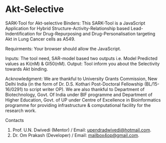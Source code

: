 # Akt-Selective

SARK-Tool for Akt-selective Binders:
This SARK-Tool is a JavaScript Application for Hybrid Structure-Activity-Relationship based Lead-Indentification for Drug-Repurposing and Drug-Personalisation targeting Akt in Lung Cancer cells as A549.

Requirments: Your browser should allow the JavaScript.

Inputs: The tool need, SAR-model based two outputs i.e. Model Predicted values as Ki(nM) & GI50(nM).
Output: Tool inform you about the Selectivity towards Akt binding.



Acknowledgment:
We are thankful to University Grants Commission, New Delhi India (in the form of Dr. D.S. Kothari Post-Doctoral Fellowship (BL/15-16/0291) to script writer OP). We are also thankful to Department of Biotechnology, Govt. Of India under BIF programme and Department of Higher Education, Govt. of UP under Centre of Excellence in Bioinformatics programme for providing infrastructure & computational facility for the research work.

Contacts
1. Prof. U.N. Dwivedi (Mentor) / Email: upendradwivedi@hotmail.com. 
2. Dr. Om Prakash (Developer) / Email: mailbox4op@gmail.com.
